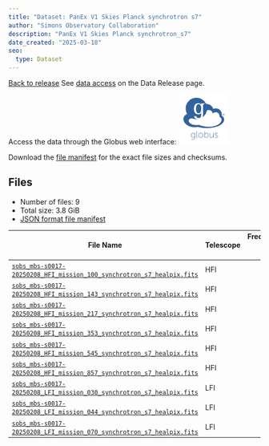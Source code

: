 ```yaml
---
title: "Dataset: PanEx V1 Skies Planck synchrotron s7"
author: "Simons Observatory Collaboration"
description: "PanEx V1 Skies Planck synchrotron_s7"
date_created: "2025-03-18"
seo:
  type: Dataset
---
```


[Back to release](./panexv1-planck.html#datasets)
See [data access](./panexv1-planck.html#data-access) on the Data Release page.

Access the data through the Globus web interface: [![Download via Globus](images/globus-logo.png)](https://app.globus.org/file-manager?origin_id=53b2a147-ae9d-4bbf-9d18-3b46d133d4bb&origin_path=%2Fpanexp_v1_planck%2Fsynchrotron_s7%2F)

Download the [file manifest](https://g-0a470a.6b7bd8.0ec8.data.globus.org/panexp_v1_planck/synchrotron_s7/manifest.json) for the exact file sizes and checksums.

## Files

- Number of files: 9
- Total size: 3.8 GiB
- [JSON format file manifest](https://g-0a470a.6b7bd8.0ec8.data.globus.org/panexp_v1_planck/synchrotron_s7/manifest.json)

|                                                                                                        File Name                                                                                                         | Telescope | Frequency Band (GHz) | Pixelization |   Size    |
| ------------------------------------------------------------------------------------------------------------------------------------------------------------------------------------------------------------------------ | --------- | -------------------: | ------------ | --------- |
| [`sobs_mbs-s0017-20250208_HFI_mission_100_synchrotron_s7_healpix.fits`](https://g-456d30.0ed28.75bc.data.globus.org/panexp_v1_planck/synchrotron_s7/sobs_mbs-s0017-20250208_HFI_mission_100_synchrotron_s7_healpix.fits) | HFI       |                    0 | healpix      | 576.0 MiB |
| [`sobs_mbs-s0017-20250208_HFI_mission_143_synchrotron_s7_healpix.fits`](https://g-456d30.0ed28.75bc.data.globus.org/panexp_v1_planck/synchrotron_s7/sobs_mbs-s0017-20250208_HFI_mission_143_synchrotron_s7_healpix.fits) | HFI       |                   43 | healpix      | 576.0 MiB |
| [`sobs_mbs-s0017-20250208_HFI_mission_217_synchrotron_s7_healpix.fits`](https://g-456d30.0ed28.75bc.data.globus.org/panexp_v1_planck/synchrotron_s7/sobs_mbs-s0017-20250208_HFI_mission_217_synchrotron_s7_healpix.fits) | HFI       |                   17 | healpix      | 576.0 MiB |
| [`sobs_mbs-s0017-20250208_HFI_mission_353_synchrotron_s7_healpix.fits`](https://g-456d30.0ed28.75bc.data.globus.org/panexp_v1_planck/synchrotron_s7/sobs_mbs-s0017-20250208_HFI_mission_353_synchrotron_s7_healpix.fits) | HFI       |                   53 | healpix      | 576.0 MiB |
| [`sobs_mbs-s0017-20250208_HFI_mission_545_synchrotron_s7_healpix.fits`](https://g-456d30.0ed28.75bc.data.globus.org/panexp_v1_planck/synchrotron_s7/sobs_mbs-s0017-20250208_HFI_mission_545_synchrotron_s7_healpix.fits) | HFI       |                   45 | healpix      | 576.0 MiB |
| [`sobs_mbs-s0017-20250208_HFI_mission_857_synchrotron_s7_healpix.fits`](https://g-456d30.0ed28.75bc.data.globus.org/panexp_v1_planck/synchrotron_s7/sobs_mbs-s0017-20250208_HFI_mission_857_synchrotron_s7_healpix.fits) | HFI       |                   57 | healpix      | 576.0 MiB |
| [`sobs_mbs-s0017-20250208_LFI_mission_030_synchrotron_s7_healpix.fits`](https://g-456d30.0ed28.75bc.data.globus.org/panexp_v1_planck/synchrotron_s7/sobs_mbs-s0017-20250208_LFI_mission_030_synchrotron_s7_healpix.fits) | LFI       |                   30 | healpix      | 144.0 MiB |
| [`sobs_mbs-s0017-20250208_LFI_mission_044_synchrotron_s7_healpix.fits`](https://g-456d30.0ed28.75bc.data.globus.org/panexp_v1_planck/synchrotron_s7/sobs_mbs-s0017-20250208_LFI_mission_044_synchrotron_s7_healpix.fits) | LFI       |                   44 | healpix      | 144.0 MiB |
| [`sobs_mbs-s0017-20250208_LFI_mission_070_synchrotron_s7_healpix.fits`](https://g-456d30.0ed28.75bc.data.globus.org/panexp_v1_planck/synchrotron_s7/sobs_mbs-s0017-20250208_LFI_mission_070_synchrotron_s7_healpix.fits) | LFI       |                   70 | healpix      | 144.0 MiB |
